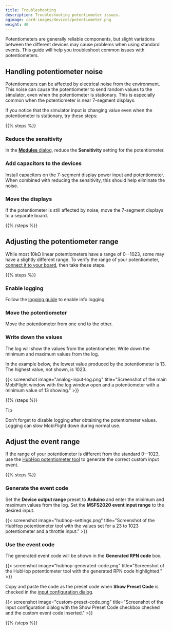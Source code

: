 ```yaml
---
title: Troubleshooting
description: Troubleshooting potentiometer issues.
ogimage: card-images/devices/potentiometer.png
weight: 40
---
```


Potentiometers are generally reliable components, but slight variations between the different devices may cause problems when using standard events. This guide will help you troubleshoot common issues with potentiometers.

## Handling potentiometer noise

Potentiometers can be affected by electrical noise from the environment. This noise can cause the potentiometer to send random values to the simulator, even when the potentiometer is stationary. This is especially common when the potentiometer is near 7-segment displays.

If you notice that the simulator input is changing value even when the potentiometer is stationary, try these steps:

{{% steps %}}

### Reduce the sensitivity

In the [**Modules** dialog](/devices/potentiometer/settings-reference/#modules-dialog), reduce the **Sensitivity** setting for the potentiometer.

### Add capacitors to the devices

Install capacitors on the 7-segment display power input and potentiometer. When combined with reducing the sensitivity, this should help eliminate the noise.

### Move the displays

If the potentiometer is still affected by noise, move the 7-segment displays to a separate board.

{{% /steps %}}

## Adjusting the potentiometer range

While most 10kΩ linear potentiometers have a range of 0--1023, some may have a slightly different range. To verify the range of your potentiometer, [connect it to your board](/devices/potentiometer/wiring/), then take these steps.

{{% steps %}}

### Enable logging

Follow the [logging guide](/guides/sharing-logs/) to enable info logging.

### Move the potentiometer

Move the potentiometer from one end to the other.

### Write down the values

The log will show the values from the potentiometer. Write down the minimum and maximum values from the log.

In the example below, the lowest value produced by the potentiometer is 13. The highest value, not shown, is 1023.

{{< screenshot image="analog-input-log.png" title="Screenshot of the main MobiFlight window with the log window open and a potentiometer with a minimum value of 13 showing." >}}

{{% /steps %}}

> [!TIP]
> Don't forget to disable logging after obtaining the potentiometer values. Logging can slow MobiFlight down during normal use.

## Adjust the event range

If the range of your potentiometer is different from the standard 0--1023, use the [HubHop potentiometer tool](https://hubhop.mobiflight.com/tools/) to generate the correct custom input event.

{{% steps %}}

### Generate the event code

Set the **Device output range** preset to **Arduino** and enter the minimum and maximum values from the log. Set the **MSFS2020 event input range** to the desired input.

{{< screenshot image="hubhop-settings.png" title="Screenshot of the HubHop potentiometer tool with the values set for a 23 to 1023 potentiometer and a throttle input." >}}

### Use the event code

The generated event code will be shown in the **Generated RPN code** box.

{{< screenshot image="hubhop-generated-code.png" title="Screenshot of the HubHop potentiometer tool with the generated RPN code highlighted." >}}

Copy and paste the code as the preset code when **Show Preset Code** is checked in the [input configuration dialog](/devices/potentiometer/configuring-device/).

{{< screenshot image="custom-preset-code.png" title="Screenshot of the input configuration dialog with the Show Preset Code checkbox checked and the custom event code inserted." >}}

{{% /steps %}}
